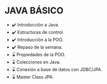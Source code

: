# JAVA BÁSICO
- ✔️ Introducción a Java.
- ✔️ Estructuras de control.
- ✔️ Introducción a la POO.
- ✔️ Repaso de la semana.
- ⌛ Propiedades de la POO.
- ⌛ Colecciones en Java.
- ⌛ Conexión a base de datos con JDBC/JPA.
- ⌛ Master Class JPA.
